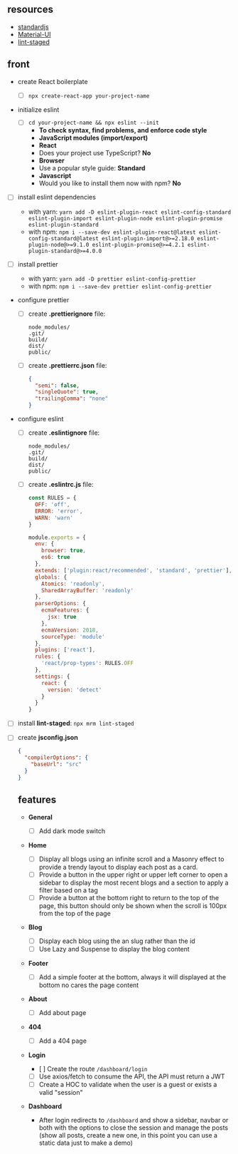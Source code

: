 ## resources

- [standardjs](https://standardjs.com)
- [Material-UI](https://material-ui.com)
- [lint-staged](https://www.npmjs.com/package/lint-staged)

## front

- create React boilerplate

  - [ ] `npx create-react-app your-project-name`

- initialize eslint

  - [ ] `cd your-project-name && npx eslint --init`
    - **To check syntax, find problems, and enforce code style**
    - **JavaScript modules (import/export)**
    - **React**
    - Does your project use TypeScript? **No**
    - **Browser**
    - Use a popular style guide: **Standard**
    - **Javascript**
    - Would you like to install them now with npm? **No**

- [ ] install eslint dependencies

  - with yarn: `yarn add -D eslint-plugin-react eslint-config-standard eslint-plugin-import eslint-plugin-node eslint-plugin-promise eslint-plugin-standard`
  - with npm: `npm i --save-dev eslint-plugin-react@latest eslint-config-standard@latest eslint-plugin-import@>=2.18.0 eslint-plugin-node@>=9.1.0 eslint-plugin-promise@>=4.2.1 eslint-plugin-standard@>=4.0.0`

- [ ] install prettier

  - with yarn: `yarn add -D prettier eslint-config-prettier`
  - with npm: `npm i --save-dev prettier eslint-config-prettier`

- configure prettier

  - [ ] create **.prettierignore** file:
    ```
    node_modules/
    .git/
    build/
    dist/
    public/
    ```
  - [ ] create **.prettierrc.json** file:
    ```json
    {
      "semi": false,
      "singleQuote": true,
      "trailingComma": "none"
    }
    ```

- configure eslint

  - [ ] create **.eslintignore** file:
    ```
    node_modules/
    .git/
    build/
    dist/
    public/
    ```
  - [ ] create **.eslintrc.js** file:

    ```js
    const RULES = {
      OFF: 'off',
      ERROR: 'error',
      WARN: 'warn'
    }

    module.exports = {
      env: {
        browser: true,
        es6: true
      },
      extends: ['plugin:react/recommended', 'standard', 'prettier'],
      globals: {
        Atomics: 'readonly',
        SharedArrayBuffer: 'readonly'
      },
      parserOptions: {
        ecmaFeatures: {
          jsx: true
        },
        ecmaVersion: 2018,
        sourceType: 'module'
      },
      plugins: ['react'],
      rules: {
        'react/prop-types': RULES.OFF
      },
      settings: {
        react: {
          version: 'detect'
        }
      }
    }
    ```

- [ ] install **lint-staged**: `npx mrm lint-staged`
- [ ] create **jsconfig.json**

  ```json
  {
    "compilerOptions": {
      "baseUrl": "src"
    }
  }
  ```

  ## features

  - **General**

    - [ ] Add dark mode switch

  - **Home**

    - [ ] Display all blogs using an infinite scroll and a Masonry effect to provide a trendy layout to display each post as a card.
    - [ ] Provide a button in the upper right or upper left corner to open a sidebar to display the most recent blogs and a section to apply a filter based on a tag
    - [ ] Provide a button at the bottom right to return to the top of the page, this button should only be shown when the scroll is 100px from the top of the page

  - **Blog**

    - [ ] Display each blog using the an slug rather than the id
    - [ ] Use Lazy and Suspense to display the blog content

  - **Footer**

    - [ ] Add a simple footer at the bottom, always it will displayed at the bottom no cares the page content

  - **About**

    - [ ] Add about page

  - **404**

    - [ ] Add a 404 page

  - **Login**

    - [ ] Create the route `/dashboard/login`
    - [ ] Use axios/fetch to consume the API, the API must return a JWT
    - [ ] Create a HOC to validate when the user is a guest or exists a valid "session"

  - **Dashboard**
    - After login redirects to `/dashboard` and show a sidebar, navbar or both with the options to close the session and manage the posts (show all posts, create a new one, in this point you can use a static data just to make a demo)
